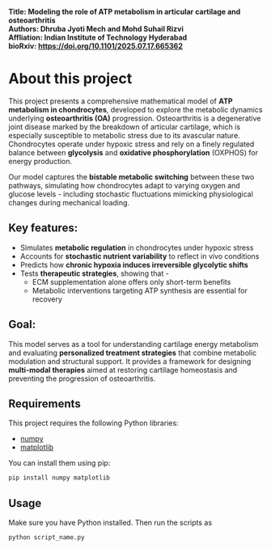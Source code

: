 **Title: Modeling the role of ATP metabolism in articular cartilage and osteoarthritis**  
**Authors: Dhruba Jyoti Mech and Mohd Suhail Rizvi**  
**Affliation: Indian Institute of Technology Hyderabad**  
**bioRxiv: https://doi.org/10.1101/2025.07.17.665362**  

# About this project
This project presents a comprehensive mathematical model of **ATP metabolism in chondrocytes**, developed to explore the metabolic dynamics underlying **osteoarthritis (OA)** progression. 
Osteoarthritis is a degenerative joint disease marked by the breakdown of articular cartilage, which is especially susceptible to metabolic stress due to its avascular nature.
Chondrocytes operate under hypoxic stress and rely on a finely regulated balance between **glycolysis** and **oxidative phosphorylation** (OXPHOS) for energy production.

Our model captures the **bistable metabolic switching** between these two pathways, simulating how chondrocytes adapt to varying oxygen and glucose levels - including stochastic fluctuations mimicking physiological changes during mechanical loading.

## Key features:
- Simulates **metabolic regulation** in chondrocytes under hypoxic stress
- Accounts for **stochastic nutrient variability** to reflect in vivo conditions
- Predicts how **chronic hypoxia induces irreversible glycolytic shifts**
- Tests **therapeutic strategies**, showing that -
  - ECM supplementation alone offers only short-term benefits
  - Metabolic interventions targeting ATP synthesis are essential for recovery
 
## Goal:
This model serves as a tool for understanding cartilage energy metabolism and evaluating **personalized treatment strategies** that combine metabolic modulation and structural support.
It provides a framework for designing **multi-modal therapies** aimed at restoring cartilage homeostasis and preventing the progression of osteoarthritis.

## Requirements
This project requires the following Python libraries:
- [numpy](https://numpy.org/)
- [matplotlib](https://matplotlib.org/)

You can install them using pip:
```bash
pip install numpy matplotlib
```

## Usage
Make sure you have Python installed. Then run the scripts as
```bash
python script_name.py
```

